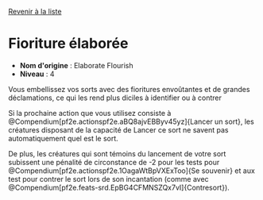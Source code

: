 [Revenir à la liste](..)

# Fioriture élaborée

 * **Nom d'origine** : Elaborate Flourish
 * **Niveau** : 4


<p>Vous embellissez vos sorts avec des fioritures envoûtantes et de grandes déclamations, ce qui les rend plus diciles à identifier ou à contrer</p>
<p>Si la prochaine action que vous utilisez consiste à @Compendium[pf2e.actionspf2e.aBQ8ajvEBByv45yz]{Lancer un sort}, les créatures disposant de la capacité de Lancer ce sort ne savent pas automatiquement quel est le sort.</p>
<p>De plus, les créatures qui sont témoins du lancement de votre sort subissent une pénalité de circonstance de -2 pour les tests pour  @Compendium[pf2e.actionspf2e.1OagaWtBpVXExToo]{Se souvenir} et aux test pour contrer le sort lors de son incantation (comme avec @Compendium[pf2e.feats-srd.EpBG4CFMNSZQx7vI]{Contresort}).</p>